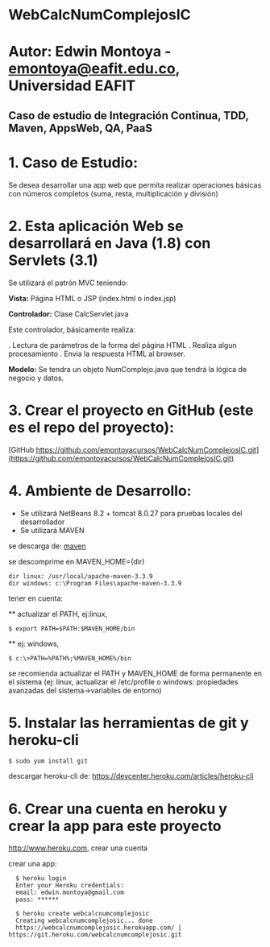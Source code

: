 # WebCalcNumComplejosIC
# Autor: Edwin Montoya - emontoya@eafit.edu.co, Universidad EAFIT

## Caso de estudio de Integración Continua, TDD, Maven, AppsWeb, QA, PaaS

# 1. Caso de Estudio: 

Se desea desarrollar una app web que permita realizar operaciones básicas con números completos (suma, resta, multiplicación y división)

# 2. Esta aplicación Web se desarrollará en Java (1.8) con Servlets (3.1)

Se utilizará el patrón MVC teniendo:

**Vista:** Página HTML o JSP (index.html o index.jsp)

**Controlador:** Clase CalcServlet.java

  Este controlador, básicamente realiza:
  
  . Lectura de parámetros de la forma del página HTML
  . Realiza algun procesamiento
  . Envia la respuesta HTML al browser.
  
 **Modelo:** Se tendra un objeto NumComplejo.java que tendrá la lógica de negocio y datos.
 
# 3. Crear el proyecto en GitHub (este es el repo del proyecto):

[GitHub https://github.com/emontoyacursos/WebCalcNumComplejosIC.git](https://github.com/emontoyacursos/WebCalcNumComplejosIC.git)
 
# 4. Ambiente de Desarrollo:

* Se utilizará NetBeans 8.2 + tomcat 8.0.27 para pruebas locales del desarrollador
* Se utilizará MAVEN

se descarga de: [maven](http://maven.apache.org)

se descomprime en MAVEN_HOME=(dir)

    dir linux: /usr/local/apache-maven-3.3.9
    dir windows: c:\Program Files\apache-maven-3.3.9

tener en cuenta:

** actualizar el PATH, ej:linux,

    $ export PATH=$PATH:$MAVEN_HOME/bin
    
**  ej: windows, 

    $ c:\>PATH=%PATH%;%MAVEN_HOME%/bin
                        
se recomienda actualizar el PATH y MAVEN_HOME de forma permanente en el sistema
(ej: linux, actualizar el /etc/profile o windows: propiedades avanzadas del sistema->variables de entorno)

# 5. Instalar las herramientas de git y heroku-cli

    $ sudo yum install git
    
descargar heroku-cli de: https://devcenter.heroku.com/articles/heroku-cli

# 6. Crear una cuenta en heroku y crear la app para este proyecto

http://www.heroku.com, crear una cuenta

crear una app:

      $ heroku login
      Enter your Heroku credentials:
      email: edwin.montoya@gmail.com
      pass: ******
      
      $ heroku create webcalcnumcomplejosic
      Creating webcalcnumcomplejosic... done
      https://webcalcnumcomplejosic.herokuapp.com/ | https://git.heroku.com/webcalcnumcomplejosic.git
      
      
      
      
      
    
